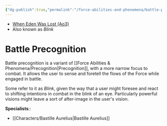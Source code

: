 ```yaml
---
{"dg-publish":true,"permalink":"/force-abilities-and-phenomena/battle-precognition/","tags":["forcepower","sense"]}
---
```


- [When Eden Was Lost (Ao3)](https://archiveofourown.org/works/19334440/chapters/45992584)
- Also known as *Blink*
# Battle Precognition
Battle precognition is a variant of [[Force Abilities & Phenomena/Precognition\|Precognition]], with a more narrow focus to combat. It allows the user to sense and foretell the flows of the Force while engaged in battle. 

Some refer to it as *Blink*, given the way that a user might foresee and react to shifting intentions in combat in the blink of an eye. Particularly powerful visions might leave a sort of after-image in the user's vision. 

**Specialists**::
- [[Characters/Bastille Aurelius\|Bastille Aurelius]]